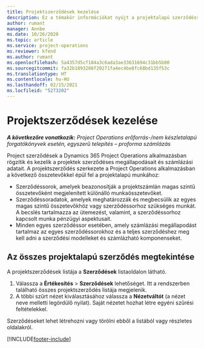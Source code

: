 ```yaml
---
title: Projektszerződések kezelése
description: Ez a témakör információkat nyújt a projektalapú szerződéssorok megtekintéséről.
author: rumant
manager: Annbe
ms.date: 10/26/2020
ms.topic: article
ms.service: project-operations
ms.reviewer: kfend
ms.author: rumant
ms.openlocfilehash: 5a4357d5cf184a3c6ada3ae33631694c31bb5b00
ms.sourcegitcommit: fa32b1893286f20271fa4ec4be8fc68bd135f53c
ms.translationtype: HT
ms.contentlocale: hu-HU
ms.lasthandoff: 02/15/2021
ms.locfileid: "5273202"
---
```

# <a name="manage-project-contracts"></a>Projektszerződések kezelése

_**A következőre vonatkozik:** Project Operations erőforrás-/nem készletalapú forgatókönyvek esetén, egyszerű telepítés – proforma számlázás_

Project szerződések a Dynamics 365 Project Operations alkalmazásban rögzítik és kezelik a projektek szerződéses megállapodásait és számlázási adatait. A projektszerződés szerkezete a Project Operations alkalmazásban a következő összetevőkkel épül fel a projektalapú munkához:

- Szerződéssorok, amelyek beazonosítják a projektszámlán magas szintű összetevőként megjelenített különálló munkaösszetevőket.
- Szerződéssoradatok, amelyek meghatározzák és megbecsülik az egyes magas szintű összetevőkhöz vagy szerződéssorhoz szükséges munkát. A becslés tartalmazza az ütemezést, valamint, a szerződéssorhoz kapcsolt munka pénzügyi aspektusait.
- Minden egyes szerződéssor esetében, amely számlázási megállapodást tartalmaz az egyes szerződéssorokhoz és a teljes szerződéshez meg kell adni a szerződési modelleket és számlázható komponenseket.

## <a name="view-all-project-based-contracts"></a>Az összes projektalapú szerződés megtekintése

A projektszerződések listája a **Szerződések** listaoldalon látható. 

1. Válassza a **Értékesítés** > **Szerződések** lehetőséget. Itt a rendszerben található összes projektszerződés listája megjelenik. 
2. A többi szűrt nézet kiválasztásához válassza a **Nézetváltót** (a nézet neve melletti legördülő nyilat). Saját nézetet hozhat létre egyéni szűrési feltételekkel.

Szerződéseket lehet létrehozni vagy törölni ebből a listából vagy részletes oldalakról.


[!INCLUDE[footer-include](../../includes/footer-banner.md)]